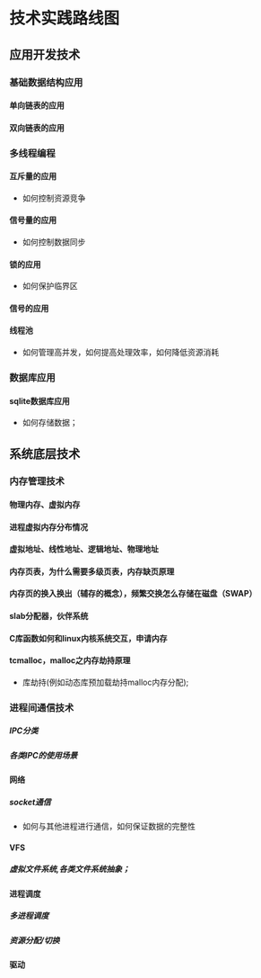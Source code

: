# 技术实践路线图

## 应用开发技术

### 基础数据结构应用

#### 单向链表的应用

#### 双向链表的应用

### 多线程编程

#### 互斥量的应用

- 如何控制资源竞争

#### 信号量的应用

- 如何控制数据同步

#### 锁的应用

- 如何保护临界区

#### 信号的应用

#### 线程池

- 如何管理高并发，如何提高处理效率，如何降低资源消耗

### 数据库应用

#### sqlite数据库应用 

- 如何存储数据；

## 系统底层技术

### 内存管理技术

#### 物理内存、虚拟内存

#### 进程虚拟内存分布情况

#### 虚拟地址、线性地址、逻辑地址、物理地址

#### 内存页表，为什么需要多级页表，内存缺页原理

#### 内存页的换入换出（辅存的概念），频繁交换怎么存储在磁盘（SWAP）

#### slab分配器，伙伴系统

#### C库函数如何和linux内核系统交互，申请内存

#### tcmalloc，malloc之内存劫持原理

- 库劫持(例如动态库预加载劫持malloc内存分配);

### 进程间通信技术

##### IPC分类

##### 各类IPC的使用场景

#### 网络

##### socket通信

- 如何与其他进程进行通信，如何保证数据的完整性

#### VFS

##### 虚拟文件系统,各类文件系统抽象；

#### 进程调度

##### 多进程调度

##### 资源分配/切换

#### 驱动

